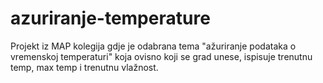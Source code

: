 # azuriranje-temperature
Projekt iz MAP kolegija gdje je odabrana tema "ažuriranje podataka o vremenskoj temperaturi" koja ovisno koji se grad unese, ispisuje trenutnu temp, max temp i trenutnu vlažnost.
